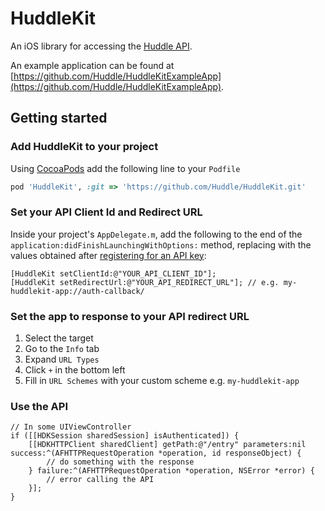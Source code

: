 # HuddleKit
An iOS library for accessing the [Huddle API](http://code.google.com/p/huddle-apis/).

An example application can be found at [https://github.com/Huddle/HuddleKitExampleApp](https://github.com/Huddle/HuddleKitExampleApp).

## Getting started

### Add HuddleKit to your project

Using [CocoaPods](http://cocoapods.org) add the following line to your `Podfile`

```ruby
pod 'HuddleKit', :git => 'https://github.com/Huddle/HuddleKit.git'
````

### Set your API Client Id and Redirect URL

Inside your project's `AppDelegate.m`, add the following to the end of the `application:didFinishLaunchingWithOptions:` method, replacing with the values obtained after [registering for an API key](https://login.huddle.net/docs/index.html):

```objc
[HuddleKit setClientId:@"YOUR_API_CLIENT_ID"];
[HuddleKit setRedirectUrl:@"YOUR_API_REDIRECT_URL"]; // e.g. my-huddlekit-app://auth-callback/
````

### Set the app to response to your API redirect URL

1. Select the target
2. Go to the `Info` tab
3. Expand `URL Types`
4. Click `+` in the bottom left
5. Fill in `URL Schemes` with your custom scheme e.g. `my-huddlekit-app`

### Use the API

```objc
// In some UIViewController
if ([[HDKSession sharedSession] isAuthenticated]) {
    [[HDKHTTPClient sharedClient] getPath:@"/entry" parameters:nil success:^(AFHTTPRequestOperation *operation, id responseObject) {
        // do something with the response
    } failure:^(AFHTTPRequestOperation *operation, NSError *error) {
        // error calling the API
    }];
}
```

